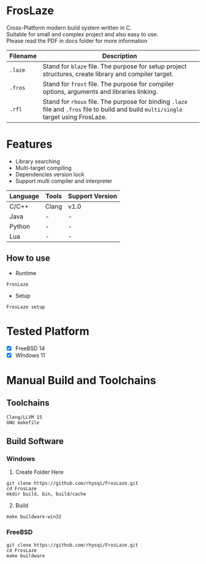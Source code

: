 # FrosLaze
Cross-Platform modern build system written in C. <br>
Suitable for small and complex project and also easy to use. <br>
Please read the PDF in docs folder for more information

| Filename | Description |
| - | -
| `.laze` | Stand for `blaze` file. The purpose for setup project structures, create library and compiler target.
| `.fros` | Stand for `frost` file. The purpose for compiler options, arguments and libraries linking.
| `.rfl`  | Stand for `rhoux` file. The purpose for binding `.laze` file and `.fros` file to build and build `multi/single` target using FrosLaze.

# Features
- Library searching
- Multi-target compiling
- Dependencies version lock
- Support multi compiler and interpreter

| Language | Tools | Support Version
| - | - | -
| C/C++ | Clang | v1.0 |
| Java | - | - |
| Python | - | - |
| Lua | - | - |


## How to use
- Runtime
```
FrosLaze
```
- Setup
```
FrosLaze setup
```

# Tested Platform
- [x] FreeBSD 14
- [x] WIndows 11

# Manual Build and Toolchains
## Toolchains
```
Clang/LLVM 15
GNU makefile
```

## Build Software
### Windows
1. Create Folder Here
```
git clone https://github.com/rhysqi/FrosLaze.git
cd FrosLaze
mkdir build, bin, build/cache
```

2. Build
```
make buildware-win32
```

### FreeBSD
```
git clone https://github.com/rhysqi/FrosLaze.git
cd FrosLaze
make buildware
```

